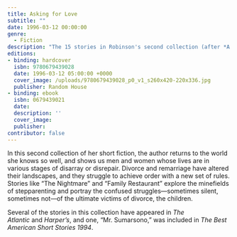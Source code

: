 ```yaml
---
title: Asking for Love
subtitle: ""
date: 1996-03-12 00:00:00
genre:
  - Fiction
description: "The 15 stories in Robinson's second collection (after *A Glimpse of Scarlet*) serve as clear windows into the posh world of East Coast WASPs."
editions:
- binding: hardcover
  isbn: 9780679439028
  date: 1996-03-12 05:00:00 +0000  
  cover_image: /uploads/9780679439028_p0_v1_s260x420-220x336.jpg
  publisher: Random House
- binding: ebook
  isbn: 0679439021
  date: 
  description: ''
  cover_image: 
  publisher: 
contributor: false
---
```

In this second collection of her short fiction, the author returns to the world she knows so well, and shows us men and women whose lives are in various stages of disarray or disrepair. Divorce and remarriage have altered their landscapes, and they struggle to achieve order with a new set of rules. Stories like “The Nightmare” and “Family Restaurant” explore the minefields of stepparenting and portray the confused struggles—sometimes silent, sometimes not—of the ultimate victims of divorce, the children.

Several of the stories in this collection have appeared in *The Atlantic* and *Harper’s*, and one, “Mr. Sumarsono,” was included in *The Best American Short Stories 1994*.
